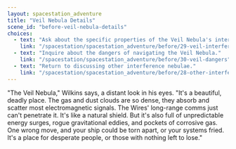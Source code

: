 ```yaml
---
layout: spacestation_adventure
title: "Veil Nebula Details"
scene_id: "before-veil-nebula-details"
choices:
  - text: "Ask about the specific properties of the Veil Nebula's interference."
    link: "/spacestation/spacestation_adventure/before/29-veil-interference"
  - text: "Inquire about the dangers of navigating the Veil Nebula."
    link: "/spacestation/spacestation_adventure/before/30-veil-dangers"
  - text: "Return to discussing other interference nebulae."
    link: "/spacestation/spacestation_adventure/before/28-other-interference-nebulae"
---
```


"The Veil Nebula," Wilkins says, a distant look in his eyes. "It's a beautiful, deadly place. The gas and dust clouds are so dense, they absorb and scatter most electromagnetic signals. The Wires' long-range comms just can't penetrate it. It's like a natural shield. But it's also full of unpredictable energy surges, rogue gravitational eddies, and pockets of corrosive gas. One wrong move, and your ship could be torn apart, or your systems fried. It's a place for desperate people, or those with nothing left to lose."
